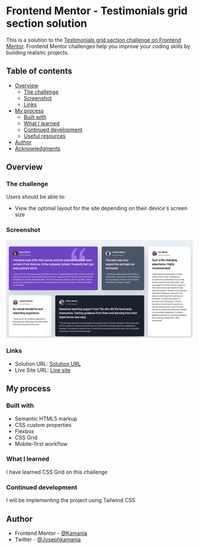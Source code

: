 # Frontend Mentor - Testimonials grid section solution

This is a solution to the [Testimonials grid section challenge on Frontend Mentor](https://www.frontendmentor.io/challenges/testimonials-grid-section-Nnw6J7Un7). Frontend Mentor challenges help you improve your coding skills by building realistic projects. 

## Table of contents

- [Overview](#overview)
  - [The challenge](#the-challenge)
  - [Screenshot](#screenshot)
  - [Links](#links)
- [My process](#my-process)
  - [Built with](#built-with)
  - [What I learned](#what-i-learned)
  - [Continued development](#continued-development)
  - [Useful resources](#useful-resources)
- [Author](#author)
- [Acknowledgments](#acknowledgments)

## Overview

### The challenge

Users should be able to:

- View the optimal layout for the site depending on their device's screen size

### Screenshot

![](screenshot.png)


### Links

- Solution URL: [Solution URL](https://github.com/Kamania/testimonials-grid-section-main)
- Live Site URL: [Live site](https://testimonials-grid-section-main-sable-two.vercel.app/)

## My process

### Built with

- Semantic HTML5 markup
- CSS custom properties
- Flexbox
- CSS Grid
- Mobile-first workflow

### What I learned

I have learned CSS Grid on this challenge

### Continued development

I will be implementing the project using Tailwind CSS

## Author

- Frontend Mentor - [@Kamania](https://www.frontendmentor.io/profile/Kamania)
- Twitter - [@Josephkamania](https://twitter.com/Josephkamania)
